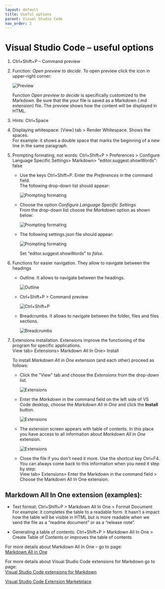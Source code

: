 ```yaml
---
layout: default
title: Useful options
parent: Visual Studio Code
nav_order: 2
---
```


# Visual Studio Code – useful options


1.	Ctrl+Shift+P – Command preview
2.	Function: *Open preview to decide*. 
    To open preview click the icon in upper-right corner:

    ![Preview](../assets/images/Open_preview_to_decide.png)

    Function *Open preview to decide* is specifically customized to the Markdown. Be sure that the your file is saved as a Markdown (.md extension) file. The preview shows how the content will be displayed in HTML.  
3.	Hints: Ctrl+Space  
4.	Displaying whitespace: [View] tab > Render Whitespace. Shows the spaces.  
For example: it shows a double space that marks the beginning of a new line in the same paragraph.  
5.	Prompting formating, not words: Ctrl+Shift+P > Preferences > Configure Language Specific Settings> Markdown> "editor.suggest.showWords": false  

    * Use the keys Ctrl+Shift+P. Enter the *Preferences* in the command field.   
      The following drop-down list should appear:

      ![Prompting formating](/assets/images/Prompting_formating_01.png)

    * Choose the option *Configure Language Specific Settings*  
      From the drop-down list choose the *Markdown* option as shown below:  

      ![Prompting formating](/assets/images/Prompting_formating_02.png)

    * The following settings.json file should appear:
      
      ![Prompting formating](/assets/images/Prompting_formating_03.png)


      Set "editor.suggest.showWords" to *false*.

6.	Functions for easier navigation.  They allow to navigate between the headings

    * Outline. It allows to navigate between the headings.  
  
      ![Outline](/assets/images/Outline.png)

    * Ctrl+Shift+P > Command preview
  
      ![Ctrl+Shift+P](/assets/images/Command_preview.png)

    * Breadcrumbs.  It allows to navigate between the folder, files and files sections.

      ![Breadcrumbs](/assets/images/Breadcrumbs.png)
 

7.	Extensions installation. Extensions improve the functioning of the program    for specific applications.  
View tab> Extensions> Markdown All In One> Install

    To install *Markdown All in One* extension (and each other) proceed as follows:

    * Click the "View" tab and choose the *Extensions* from the drop-down list.

      ![Extensions](/assets/images/Extensions_01.png)


    * Enter the *Markdown* in the command field on the left side of VS Code desktop, choose the *Markdown All in One* and click the **Install** button.

      ![Extensions](/assets/images/Extensions_02.png)

    * The extension screen appears with table of contents. In this place you have access to all information about *Markdown All in One* extension. 

       ![Extensions](/assets/images/Extensions_03.png)


    * Close the file if you don't need it more. Use the shortcut key Ctrl+F4.  
      You can always come back to this information when you need it step by step:  
      View tab> Extensions> Enter the Markdown in the command field > Choose the Markdown All In One extension.   


## Markdown All In One extension (examples):

* Text format: Ctrl+Shift+P > Markdown All In One > Format Document  
For example: it completes the table to a readable form.
It hasn’t a impact how the table will be visible in HTML but is more readable when we send the file as a “readme document” or as a “release note”.


* Generating a table of contents: Ctrl+Shift+P > Markdown All In One > Create Table of Contents 
or improves the table of contents

For more details about Markdown All In One – go to page:  
[Markdown All in One](https://marketplace.visualstudio.com/items?itemName=yzhang.markdown-all-in-one)


For more details about Visual Studio Code extensions for Markdown go to page:  
[Visual Studio Code extensions for Markdown](https://github.com/mundimark/awesome-markdown)

[Visual Studio Code Extension Marketplace](https://code.visualstudio.com/docs/editor/extension-gallery)